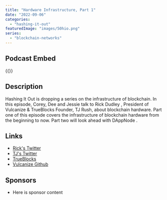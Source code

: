 ```yaml
---
title: "Hardware Infrastructure, Part 1"
date: "2022-09-06"
categories: 
  - "hashing-it-out"
featuredImage: "images/50hio.png"
series:
  - "blockchain-networks"
---
```


## Podcast Embed
{{<podcast-embed url="https://embed.sounder.fm/play/452886">}}


## Description
Hashing It Out is dropping a  series on the infrastructure of blockchain.
In this episode, Corey, Dee and Jessie talk to Rick Dudley , President of Vulcanize  &  TrueBlocks  Founder, TJ Rush, about blockchain hardware.
Part one of this episode covers the infrastructure of blockchain hardware from the beginning to now. 
Part two will look ahead with DAppNode .

## Links 
- [Rick's Twitter](https://twitter.com/AFDudley0)
- [TJ's Twitter](https://twitter.com/tjrush)
- [TrueBlocks](https://trueblocks.io)
- [Vulcanize Github](https://github.com/vulcanize)

## Sponsors
- Here is sponsor content